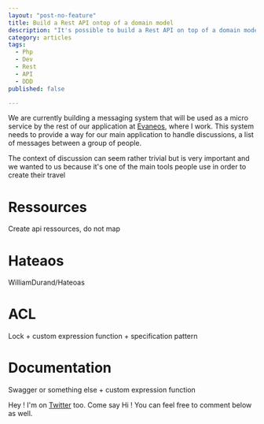 ```yaml
---
layout: "post-no-feature"
title: Build a Rest API ontop of a domain model
description: "It's possible to build a Rest API on top of a domain model, and it's not that hard"
category: articles
tags:
  - Php
  - Dev
  - Rest
  - API
  - DDD
published: false

---
```


We are currently building a messaging system that will be used as a micro service by the rest of our application at [Evaneos](http://www.evaneos.com), where I work. This system needs to provide a way for our main application to handle discussions, a list of messages between a group of people.

The context of discussion can seem rather trivial but is very important and we wanted to us because it's one of the main tools people use in order to create their travel

# Ressources

Create api ressources, do not map

# Hateaos

WilliamDurand/Hateoas

# ACL

Lock + custom expression function + specification pattern

# Documentation

Swagger or something else + custom expression function

Hey ! I'm on [Twitter](https://twitter.com/selrahcd) too. Come say Hi ! You can feel free to comment below as well.



